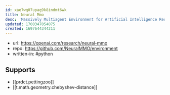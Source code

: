 ```yaml
---
id: xae7wq07upag9k8indmt6wk
title: Neural Mmo
desc: 'Massively Multiagent Environment for Artificial Intelligence Research'
updated: 1700347054075
created: 1697644344211
---
```


- url: https://openai.com/research/neural-mmo
- repo: https://github.com/NeuralMMO/environment
- written-in: #python

## Supports
- [[prdct.pettingzoo]]
- [[t.math.geometry.chebyshev-distance]]